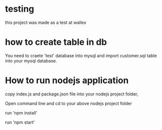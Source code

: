 # testing
this project was made as a test at wallex


# how to create table in db
You need to craete 'test' database into mysql and import customer.sql table into your mysql database.

# How to run nodejs application
copy index.js and package.json file into your nodejs project folder,

Open command line and cd to your above nodejs project folder

run 'npm install'

run 'npm start'
